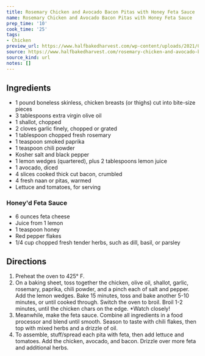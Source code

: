 ```yaml
---
title: Rosemary Chicken and Avocado Bacon Pitas with Honey Feta Sauce
name: Rosemary Chicken and Avocado Bacon Pitas with Honey Feta Sauce
prep_time: '10'
cook_time: '25'
tags:
- Chicken
preview_url: https://www.halfbakedharvest.com/wp-content/uploads/2021/05/Rosemary-Chicken-and-Avocado-Bacon-Pitas-with-Honey-Feta-Sauce-6.jpg
source: https://www.halfbakedharvest.com/rosemary-chicken-and-avocado-bacon-pitas/
source_kind: url
notes: []
---
```


## Ingredients
- 1 pound boneless skinless, chicken breasts (or thighs) cut into bite-size pieces
- 3 tablespoons extra virgin olive oil
- 1  shallot, chopped
- 2 cloves garlic finely, chopped or grated
- 1 tablespoon chopped fresh rosemary
- 1 teaspoon smoked paprika
- 1 teaspoon chili powder
- Kosher salt and black pepper
- 1  lemon wedges (quartered), plus 2 tablespoons lemon juice
- 1  avocado, diced
- 4 slices cooked thick cut bacon, crumbled
- 4  fresh naan or pitas, warmed
- Lettuce and tomatoes, for serving

### Honey'd Feta Sauce 
- 6 ounces feta cheese
- Juice from 1 lemon
- 1 teaspoon honey
- Red pepper flakes
- 1/4 cup chopped fresh tender herbs, such as dill, basil, or parsley


## Directions
1. Preheat the oven to 425° F.
2. On a baking sheet, toss together the chicken, olive oil, shallot, garlic, rosemary, paprika, chili powder, and a pinch each of salt and pepper. Add the lemon wedges. Bake 15 minutes, toss and bake another 5-10 minutes, or until cooked through. Switch the oven to broil. Broil 1-2 minutes, until the chicken chars on the edge. *Watch closely!
3. Meanwhile, make the feta sauce. Combine all ingredients in a food processor and blend until smooth. Season to taste with chili flakes, then top with mixed herbs and a drizzle of oil.
4. To assemble, stuff/spread each pita with feta, then add lettuce and tomatoes. Add the chicken, avocado, and bacon. Drizzle over more feta and additional herbs.
